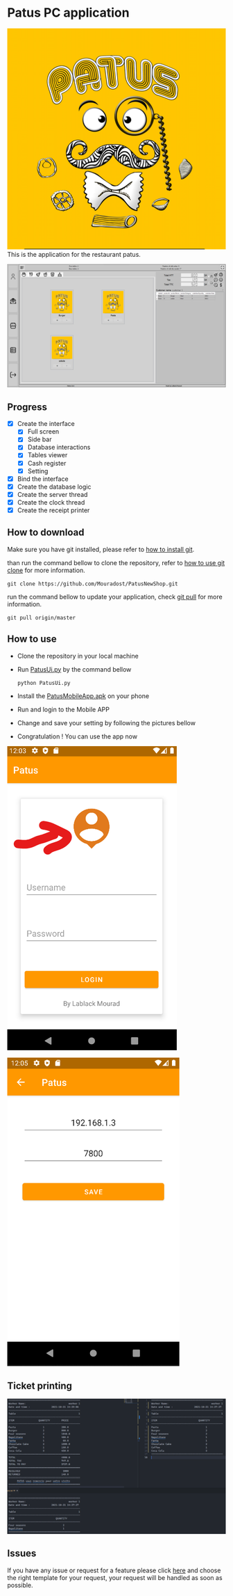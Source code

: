 # Patus PC application

![Patus](resource/patus_logo.jpg)
This is the application for the restaurant patus.

![App](Documentation/App.png)

## Progress

- [x] Create the interface
  - [x] Full screen
  - [x] Side bar
  - [x] Database interactions
  - [x] Tables viewer
  - [x] Cash register
  - [x] Setting
- [x] Bind the interface
- [x] Create the database logic
- [x] Create the server thread
- [x] Create the clock thread
- [x] Create the receipt printer

## How to download

Make sure you have git installed, please refer to [how to install git](https://github.com/git-guides/install-git).

than run the command bellow to clone the repository, refer to [how to use git clone](https://github.com/git-guides/git-clone) for more information.

```git
git clone https://github.com/Mouradost/PatusNewShop.git
```

run the command bellow to update your application, check [git pull](https://github.com/git-guides/git-pull) for more information.

```git
git pull origin/master
```

## How to use

- Clone the repository in your local machine
- Run [PatusUi.py](PatusUi.py) by the command bellow

  ```cmd
  python PatusUi.py
  ```

- Install the [PatusMobileApp.apk](MobileAPP/PatusMobileApp.apk) on your phone
- Run and login to the Mobile APP
- Change and save your setting by following the pictures bellow
- Congratulation ! You can use the app now

![Access Setting](Documentation/setting_0.png)

![Access Setting](Documentation/setting1.png)

## Ticket printing

![All tickets](Documentation/All_tickets.png)

## Issues

If you have any issue or request for a feature please click [here](https://github.com/Mouradost/PatusNewShop/issues/new/choose) and choose the right template for your request, your request will be handled as soon as possible.
